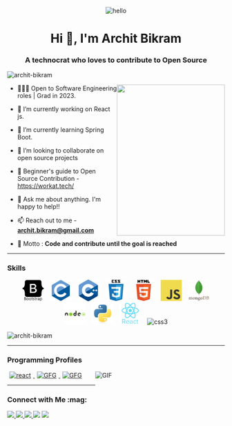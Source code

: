 <p align="center"> <img src="https://raw.githubusercontent.com/Vrindagupta6828/Vrindagupta6828/master/assest/hello.gif" alt="hello" /> </p>
<h1 align="center">Hi 👋, I'm Archit Bikram</h1>
<h3 align="center">A technocrat who loves to contribute to Open Source</h3>

<p align="left"> <img src="https://komarev.com/ghpvc/?username=archit-bikram" alt="archit-bikram" /> </p>

<img align="right" width="250" height="350" src="https://user-images.githubusercontent.com/76843281/105200067-705e8800-5b65-11eb-9cfc-bbb74fdb8987.png"/>

- 🧑🏻‍💻 Open to Software Engineering roles | Grad in 2023. 

- 🔭 I’m currently working on React js.

- 🌱 I’m currently learning Spring Boot.

 - 👯 I’m looking to collaborate on open source projects

- 🔰 Beginner's guide to Open Source Contribution - https://workat.tech/

- 💬 Ask me about anything. I'm happy to help!!

- 📫 Reach out to me - **archit.bikram@gmail.com**

- 🎯 Motto : **Code and contribute until the goal is reached**

---

### Skills

<p align="center">
<img src="https://raw.githubusercontent.com/devicons/devicon/master/icons/bootstrap/bootstrap-plain-wordmark.svg" alt="c" width="50"  hspace="5" height="50"/>
  <img src="https://raw.githubusercontent.com/devicons/devicon/master/icons/c/c-original.svg" width="50"  hspace="5" height="50"/>
  <img src="https://raw.githubusercontent.com/devicons/devicon/master/icons/cplusplus/cplusplus-original.svg" alt="css3" width="50" hspace="5" height="50"/> 
   <img src="https://raw.githubusercontent.com/devicons/devicon/master/icons/css3/css3-original-wordmark.svg" alt="git" hspace="5" width="50" height="50"/>
  <img src="https://raw.githubusercontent.com/devicons/devicon/master/icons/html5/html5-original-wordmark.svg" alt="html5" width="50" hspace="5" height="50"/>
  <img src="https://raw.githubusercontent.com/devicons/devicon/master/icons/javascript/javascript-original.svg" alt="javascript" width="50" height="50" hspace="5"/>
  <img src="https://raw.githubusercontent.com/devicons/devicon/master/icons/mongodb/mongodb-original-wordmark.svg" alt="nodejs" width="50" hspace="5" height="50"/>
  <img src="https://raw.githubusercontent.com/devicons/devicon/master/icons/nodejs/nodejs-original-wordmark.svg" alt="python" width="50" hspace="5" height="50"/>
  <img src="https://raw.githubusercontent.com/devicons/devicon/master/icons/python/python-original.svg" alt="react" width="50" hspace="5" height="50"/>
 <img src="https://raw.githubusercontent.com/devicons/devicon/master/icons/react/react-original-wordmark.svg" alt="react" width="50" hspace="5" height="50"/>
   <img src="https://www.vectorlogo.zone/logos/springio/springio-ar21.svg" alt="css3" width="50" hspace="5" height="50"/>                                                                                                                                                   
  </p>

  <img align="center" src="https://github-readme-stats.vercel.app/api?username=archit-bikram&show_icons=true" alt="archit-bikram" />

---

<h3 >Programming Profiles</h3>
<img align="right" alt="GIF" src="https://i.imgur.com/8MupZHY.gif" width="300px" height="200px" />
<p align="left">
   <a href="https://codeforces.com/profile/archit.bikram"> 
  <img src="https://art.npanuhin.me/SVG/Codeforces/Codeforces.colored.svg" alt="react" width="50" hspace="5" height="50"/>
   </a>
   <a href="https://auth.geeksforgeeks.org/user/architvikram/"> 
  <img src="https://github.com/uniquesarvekash/uniquesarvekash/blob/main/assets/icons8-geeksforgeeks.svg" alt="GFG" width="50" hspace="5" height="50"/>
   </a>
   <a href="https://leetcode.com/Archit-Bikram/"> 
  <img src="https://cdn.iconscout.com/icon/free/png-256/leetcode-3521542-2944960.png" alt="GFG" width="50" hspace="5" height="50"/>
   </a>
</p>



---

<h3> Connect with Me :mag: </h3> 


   <a href="https://www.linkedin.com/in/architbikram13a86417a/"> 
        <img height="30" src="https://img.shields.io/badge/linkedin-blue.svg?&style=for-the-badge&logo=linkedin&logoColor=white"/> 
      </a> 
   
   <a href="https://github.com/archit-bikram"> 
        <img height="30" src="https://img.shields.io/badge/Github-%23000000.svg?&style=for-the-badge&logo=github&logoColor=white"/> 
      </a>
   <a href="archit.bikram@gmail.com">
        <img height="30" src="https://img.shields.io/badge/gmail-c14438?&style=for-the-badge&logo=gmail&logoColor=white"> 
      </a>
 
  <a >
        <img height="30" src="https://img.shields.io/badge/Instagram-E4405F?style=for-the-badge&logo=instagram&logoColor=white"> 
      </a>
   <a >
        <img height="30" src="https://img.shields.io/badge/Discord-7289DA?style=for-the-badge&logo=discord&logoColor=white"> 
      </a>
   
</p>
